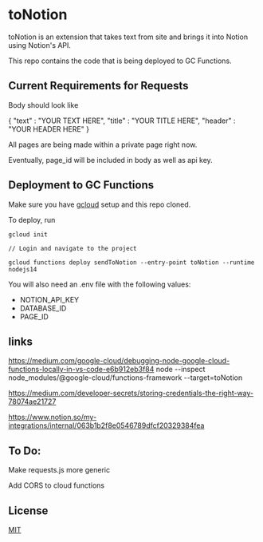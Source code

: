 # toNotion

toNotion is an extension that takes text from site and brings it into Notion using Notion's API.

This repo contains the code that is being deployed to GC Functions.

## Current Requirements for Requests

Body should look like

{
    "text" : "YOUR TEXT HERE",
    "title" : "YOUR TITLE HERE",
    "header" : "YOUR HEADER HERE"
}

All pages are being made within a private page right now.

Eventually, page_id will be included in body as well as api key.

## Deployment to GC Functions

Make sure you have [gcloud](https://cloud.google.com/sdk/docs) setup and this repo cloned.

To deploy, run 

```
gcloud init

// Login and navigate to the project

gcloud functions deploy sendToNotion --entry-point toNotion --runtime nodejs14
```

You will also need an .env file with the following values:
- NOTION_API_KEY
- DATABASE_ID
- PAGE_ID

## links

https://medium.com/google-cloud/debugging-node-google-cloud-functions-locally-in-vs-code-e6b912eb3f84
node --inspect node_modules/@google-cloud/functions-framework --target=toNotion

https://medium.com/developer-secrets/storing-credentials-the-right-way-78074ae21727

https://www.notion.so/my-integrations/internal/063b1b2f8e0546789dfcf20329384fea


## To Do:

Make requests.js more generic

Add CORS to cloud functions

## License
[MIT](https://choosealicense.com/licenses/mit/)

